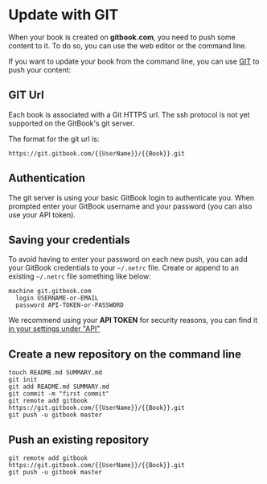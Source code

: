 # Update with GIT

When your book is created on **gitbook.com**, you need to push some content to it. To do so, you can use the web editor or the command line.

If you want to update your book from the command line, you can use [GIT](http://git-scm.com) to push your content:

## GIT Url

Each book is associated with a Git HTTPS url. The ssh protocol is not yet supported on the GitBook's git server.

The format for the git url is:

```text
https://git.gitbook.com/{{UserName}}/{{Book}}.git
```

## Authentication

The git server is using your basic GitBook login to authenticate you. When prompted enter your GitBook username and your password \(you can also use your API token\).

## Saving your credentials

To avoid having to enter your password on each new push, you can add your GitBook credentials to your `~/.netrc` file. Create or append to an existing `~/.netrc` file something like below:

```text
machine git.gitbook.com
  login USERNAME-or-EMAIL
  password API-TOKEN-or-PASSWORD
```

We recommend using your **API TOKEN** for security reasons, you can find it [in your settings under "API"](https://www.gitbook.com/settings#api)

## Create a new repository on the command line

```text
touch README.md SUMMARY.md
git init
git add README.md SUMMARY.md
git commit -m "first commit"
git remote add gitbook https://git.gitbook.com/{{UserName}}/{{Book}}.git
git push -u gitbook master
```

## Push an existing repository

```text
git remote add gitbook https://git.gitbook.com/{{UserName}}/{{Book}}.git
git push -u gitbook master
```

